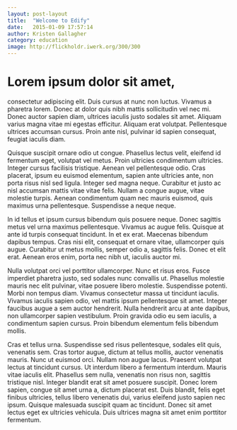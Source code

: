 ```yaml
---
layout: post-layout
title:  "Welcome to Edify"
date:   2015-01-09 17:57:14
author: Kristen Gallagher
category: education
image: http://flickholdr.iwerk.org/300/300
---
```



# Lorem ipsum dolor sit amet,

consectetur adipiscing elit. Duis cursus at nunc non luctus. Vivamus a pharetra lorem. Donec at dolor quis nibh mattis sollicitudin vel nec mi. Donec auctor sapien diam, ultrices iaculis justo sodales sit amet. Aliquam varius magna vitae mi egestas efficitur. Aliquam erat volutpat. Pellentesque ultrices accumsan cursus. Proin ante nisl, pulvinar id sapien consequat, feugiat iaculis diam.

Quisque suscipit ornare odio ut congue. Phasellus lectus velit, eleifend id fermentum eget, volutpat vel metus. Proin ultricies condimentum ultricies. Integer cursus facilisis tristique. Aenean vel pellentesque odio. Cras placerat, ipsum eu euismod elementum, sapien ante ultricies ante, non porta risus nisl sed ligula. Integer sed magna neque. Curabitur et justo ac nisl accumsan mattis vitae vitae felis. Nullam a congue augue, vitae molestie turpis. Aenean condimentum quam nec mauris euismod, quis maximus urna pellentesque. Suspendisse a neque neque.

In id tellus et ipsum cursus bibendum quis posuere neque. Donec sagittis metus vel urna maximus pellentesque. Vivamus ac augue felis. Quisque at ante id turpis consequat tincidunt. In et ex erat. Maecenas bibendum dapibus tempus. Cras nisi elit, consequat et ornare vitae, ullamcorper quis augue. Curabitur ut metus mollis, semper odio a, sagittis felis. Donec et elit erat. Aenean eros enim, porta nec nibh ut, iaculis auctor mi.

Nulla volutpat orci vel porttitor ullamcorper. Nunc et risus eros. Fusce imperdiet pharetra justo, sed sodales nunc convallis ut. Phasellus molestie mauris nec elit pulvinar, vitae posuere libero molestie. Suspendisse potenti. Morbi non tempus diam. Vivamus consectetur massa ut tincidunt iaculis. Vivamus iaculis sapien odio, vel mattis ipsum pellentesque sit amet. Integer faucibus augue a sem auctor hendrerit. Nulla hendrerit arcu at ante dapibus, non ullamcorper sapien vestibulum. Proin gravida odio eu sem iaculis, a condimentum sapien cursus. Proin bibendum elementum felis bibendum mollis.

Cras et tellus urna. Suspendisse sed risus pellentesque, sodales elit quis, venenatis sem. Cras tortor augue, dictum at tellus mollis, auctor venenatis mauris. Nunc ut euismod orci. Nullam non augue lacus. Praesent volutpat lectus at tincidunt cursus. Ut interdum libero a fermentum interdum. Mauris vitae iaculis elit. Phasellus sem nulla, venenatis non risus non, sagittis tristique nisl. Integer blandit erat sit amet posuere suscipit. Donec lorem sapien, congue sit amet urna a, dictum placerat est. Duis blandit, felis eget finibus ultricies, tellus libero venenatis dui, varius eleifend justo sapien nec ipsum. Quisque malesuada suscipit quam ac tincidunt. Donec sit amet lectus eget ex ultricies vehicula. Duis ultrices magna sit amet enim porttitor fermentum.
